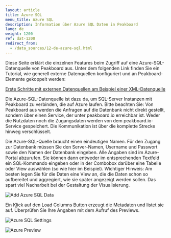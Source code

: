 ```yaml
---
layout: article
title: Azure SQL
menu_title: Azure SQL
description: Information über Azure SQL Daten in Peakboard
lang: de
weight: 1200
ref: dat-1200
redirect_from:
  - /data_sources/12-de-azure-sql.html
---
```


Diese Seite erklärt die einzelnen Features beim Zugriff auf eine Azure-SQL-Datenquelle von Peakboard aus. Unter dem folgenden Link finden Sie ein Tutorial, wie generell externe Datenquellen konfiguriert und an Peakboard-Elemente gekoppelt werden:

[Erste Schritte mit externen Datenquellen am Beispiel einer XML-Datenquelle](/tutorials/03-de-xml-daten.html)

Die Azure-SQL-Datenquelle ist dazu da, um SQL-Server Instanzen mit Peakboard zu verbinden, die auf Azure laufen. Bitte beachten Sie: Von Peakboard aus werden die Anfragen auf die Datenbank nicht direkt gestellt, sondern über einen Service, der unter peakboard.io erreichbar ist. Weder die Nutzdaten noch die Zugangsdaten werden von dem peakboard.io-Service gespeichert. Die Kommunikation ist über die komplette Strecke hinweg verschlüsselt.

Die Azure-SQL-Quelle braucht einen eindeutigen Namen. Für den Zugang zur Datenbank müssen Sie den Server-Namen, Username und Passwort sowie den Namen der Datenbank eingeben. Alle Angaben sind im Azure-Portal abzurufen. Sie können dann entweder im entsprechenden Textfeld ein SQL-Kommando eingeben oder in der Combobox darüber eine Tabelle oder View auswählen (so wie hier im Beispiel). Wichtiger Hinweis: Am besten legen Sie für die Daten eine View an, die die Daten schon so aufbereitet und aggregiert, wie sie später angezeigt werden sollen. Das spart viel Nacharbeit bei der Gestaltung der Visualisierung.

![Add Azure SQL Data](/assets/images/data-sources/azure/add-azure-sql-data.png)

Ein Klick auf den Load Columns Button erzeugt die Metadaten und listet sie auf. Überprüfen Sie Ihre Angaben mit dem Aufruf des Previews.

![Azure SQL Settings](/assets/images/data-sources/azure/azure-sql-settings.png)

![Azure Preview](/assets/images/data-sources/azure/azure-preview.png)
